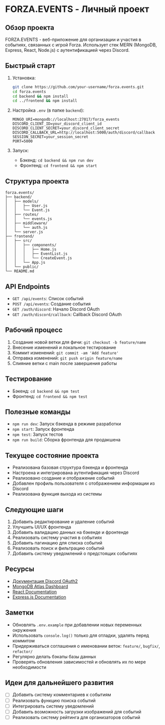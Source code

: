 # FORZA.EVENTS - Личный проект

## Обзор проекта

FORZA.EVENTS - веб-приложение для организации и участия в событиях, связанных с игрой Forza. Использует стек MERN (MongoDB, Express, React, Node.js) с аутентификацией через Discord.

## Быстрый старт

1. Установка:
   ```bash
   git clone https://github.com/your-username/forza.events.git
   cd forza.events
   cd backend && npm install
   cd ../frontend && npm install
   ```

2. Настройка `.env` (в папке `backend`):
   ```
   MONGO_URI=mongodb://localhost:27017/forza_events
   DISCORD_CLIENT_ID=your_discord_client_id
   DISCORD_CLIENT_SECRET=your_discord_client_secret
   DISCORD_CALLBACK_URL=http://localhost:5000/auth/discord/callback
   SESSION_SECRET=your_session_secret
   PORT=5000
   ```

3. Запуск:
   - Бэкенд: `cd backend && npm run dev`
   - Фронтенд: `cd frontend && npm start`

## Структура проекта

```
forza.events/
├── backend/
│   ├── models/
│   │   ├── User.js
│   │   └── Event.js
│   ├── routes/
│   │   └── events.js
│   ├── middleware/
│   │   └── auth.js
│   └── server.js
├── frontend/
│   ├── src/
│   │   ├── components/
│   │   │   ├── Home.js
│   │   │   ├── EventList.js
│   │   │   └── CreateEvent.js
│   │   └── App.js
│   └── public/
└── README.md
```

## API Endpoints

- `GET /api/events`: Список событий
- `POST /api/events`: Создание события
- `GET /auth/discord`: Начало Discord OAuth
- `GET /auth/discord/callback`: Callback Discord OAuth

## Рабочий процесс

1. Создание новой ветки для фичи: `git checkout -b feature/name`
2. Внесение изменений и локальное тестирование
3. Коммит изменений: `git commit -am 'Add feature'`
4. Отправка изменений: `git push origin feature/name`
5. Слияние ветки с main после завершения работы

## Тестирование

- Бэкенд: `cd backend && npm test`
- Фронтенд: `cd frontend && npm test`

## Полезные команды

- `npm run dev`: Запуск бэкенда в режиме разработки
- `npm start`: Запуск фронтенда
- `npm test`: Запуск тестов
- `npm run build`: Сборка фронтенда для продакшена

## Текущее состояние проекта

- Реализована базовая структура бэкенда и фронтенда
- Настроена и интегрирована аутентификация через Discord
- Реализовано создание и отображение событий
- Добавлен профиль пользователя с отображением информации из Discord
- Реализована функция выхода из системы

## Следующие шаги

1. Добавить редактирование и удаление событий
2. Улучшить UI/UX фронтенда
3. Добавить валидацию данных на бэкенде и фронтенде
4. Реализовать систему участия в событиях
5. Добавить пагинацию для списка событий
6. Реализовать поиск и фильтрацию событий
7. Добавить систему уведомлений о предстоящих событиях

## Ресурсы

- [Документация Discord OAuth2](https://discord.com/developers/docs/topics/oauth2)
- [MongoDB Atlas Dashboard](https://cloud.mongodb.com/)
- [React Documentation](https://reactjs.org/docs/getting-started.html)
- [Express.js Documentation](https://expressjs.com/)

## Заметки

- Обновлять `.env.example` при добавлении новых переменных окружения
- Использовать `console.log()` только для отладки, удалять перед коммитом
- Придерживаться соглашения о именовании веток: `feature/`, `bugfix/`, `refactor/`
- Регулярно делать бэкапы базы данных
- Проверять обновления зависимостей и обновлять их по мере необходимости

## Идеи для дальнейшего развития

- [ ] Добавить систему комментариев к событиям
- [ ] Реализовать функцию поиска событий
- [ ] Интегрировать систему уведомлений
- [ ] Добавить возможность загрузки изображений для событий
- [ ] Реализовать систему рейтинга для организаторов событий
